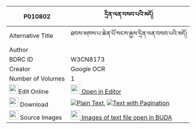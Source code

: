 |P010802|དྲིན་ལན་བསབ་པའི་མདོ། 
| --- | --- 
|Alternative Title |ཐབས་མཁས་པ་ཆེན་པོ་སངས་རྒྱས་དྲིན་ལན་བསབ་པའི་མདོ།
|Author | 
|BDRC ID | W3CN8173
|Creator | Google OCR
|Number of Volumes| 1
|<img width="25" src="https://img.icons8.com/color/25/000000/edit-property.png">Edit Online| [<img width="25" src="https://avatars.githubusercontent.com/u/45091458?s=200&v=4"> Open in Editor](http://editor.openpecha.org/P010802)
|<img width="25" src="https://img.icons8.com/fluent/48/000000/download-2.png"/>  Download | [![](https://img.icons8.com/color/20/000000/txt.png)Plain Text](https://github.com/Openpecha/P010802/releases/download/v1/drinlen_sabpa_i_do_plain_P010802.zip), [![](https://img.icons8.com/color/20/000000/txt.png)Text with Pagination](https://github.com/Openpecha/P010802/releases/download/v1/drinlen_sabpa_i_do_pages_P010802.zip)
|<img width="25" src="https://img.icons8.com/plasticine/100/000000/pictures-folder.png"/>  Source Images | [<img width="25" src="https://library.bdrc.io/icons/BUDA-small.svg"> Images of text file open in BUDA](https://library.bdrc.io/show/bdr:W3CN8173)